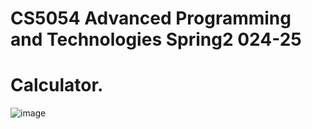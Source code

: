 # CS5054 Advanced Programming and Technologies Spring2 024-25

 # Calculator.
![image](https://github.com/user-attachments/assets/400daf9e-284a-4987-8c39-2e7c4833dcdf)

